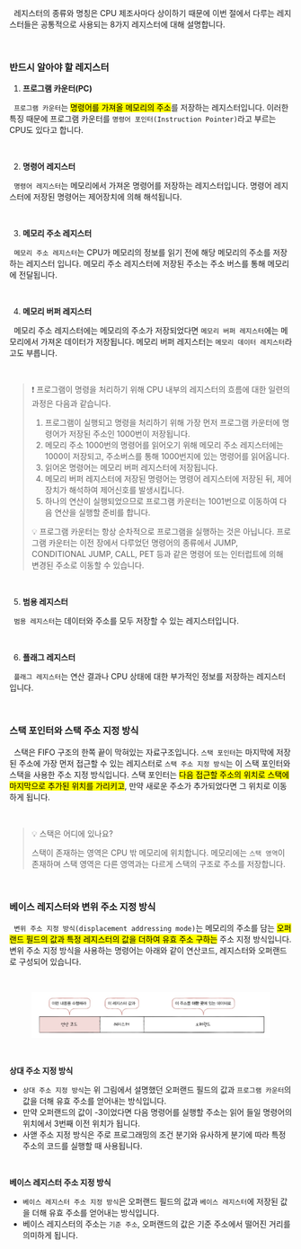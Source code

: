 &nbsp;&nbsp;레지스터의 종류와 명칭은 CPU 제조사마다 상이하기 때문에 이번 절에서 다루는 레지스터들은 공통적으로 사용되는 8가지 레지스터에 대해 설명합니다.

<br>

### 반드시 알아야 할 레지스터

1. **프로그램 카운터(PC)**

&nbsp;&nbsp;`프로그램 카운터`는 <mark>명령어를 가져올 메모리의 주소</mark>를 저장하는 레지스터입니다. 이러한 특징 때문에 프로그램 카운터를 `명령어 포인터(Instruction Pointer)`라고 부르는 CPU도 있다고 합니다.

<br>

2. **명령어 레지스터**

&nbsp;&nbsp;`명령어 레지스터`는 메모리에서 가져온 명령어를 저장하는 레지스터입니다. 명령어 레지스터에 저장된 명령어는 제어장치에 의해 해석됩니다.

<br>

3. **메모리 주소 레지스터**

&nbsp;&nbsp;`메모리 주소 레지스터`는 CPU가 메모리의 정보를 읽기 전에 해당 메모리의 주소를 저장하는 레지스터 입니다. 메모리 주소 레지스터에 저장된 주소는 주소 버스를 통해 메모리에 전달됩니다.

<br>

4. **메모리 버퍼 레지스터**

&nbsp;&nbsp;메모리 주소 레지스터에는 메모리의 주소가 저장되었다면 `메모리 버퍼 레지스터`에는 메모리에서 가져온 데이터가 저장됩니다. 메모리 버퍼 레지스터는 `메모리 데이터 레지스터`라고도 부릅니다.

<br>

> ❗️ 프로그램이 명령을 처리하기 위해 CPU 내부의 레지스터의 흐름에 대한 일련의 과정은 다음과 같습니다.
>
> 1. 프로그램이 실행되고 명령을 처리하기 위해 가장 먼저 프로그램 카운터에 명령어가 저장된 주소인 1000번이 저장됩니다.
> 2. 메모리 주소 1000번의 명령어를 읽어오기 위해 메모리 주소 레지스터에는 1000이 저장되고, 주소버스를 통해 1000번지에 있는 명령어를 읽어옵니다.
> 3. 읽어온 명령어는 메모리 버퍼 레지스터에 저장됩니다.
> 4. 메모리 버퍼 레지스터에 저장된 명령어는 명령어 레지스터에 저장된 뒤, 제어장치가 해석하여 제어신호를 발생시킵니다.
> 5. 하나의 연산이 실행되었으므로 프로그램 카운터는 1001번으로 이동하여 다음 연산을 실행할 준비를 합니다.
>
> 💡 프로그램 카운터는 항상 순차적으로 프로그램을 실행하는 것은 아닙니다. 프로그램 카운터는 이전 장에서 다루었던 명령어의 종류에서 JUMP, CONDITIONAL JUMP, CALL, PET 등과 같은 명령어 또는 인터럽트에 의해 변경된 주소로 이동할 수 있습니다.

<br>

5. **범용 레지스터**

&nbsp;&nbsp;`범용 레지스터`는 데이터와 주소를 모두 저장할 수 있는 레지스터입니다.

<br>

6. **플래그 레지스터**

&nbsp;&nbsp;`플래그 레지스터`는 연산 결과나 CPU 상태에 대한 부가적인 정보를 저장하는 레지스터입니다.

<br>

### 스택 포인터와 스택 주소 지정 방식

&nbsp;&nbsp;스택은 FIFO 구조의 한쪽 끝이 막혀있는 자료구조입니다. `스택 포인터`는 마지막에 저장된 주소에 가장 먼저 접근할 수 있는 레지스터로 `스택 주소 지정 방식`는 이 스택 포인터와 스택을 사용한 주소 지정 방식입니다. 스택 포인터는 <mark>다음 접근할 주소의 위치로 스택에 마지막으로 추가된 위치를 가리키고</mark>, 만약 새로운 주소가 추가되었다면 그 위치로 이동하게 됩니다.

<br>

> 💡 스택은 어디에 있나요?
>
> 스택이 존재하는 영역은 CPU 밖 메모리에 위치합니다. 메모리에는 `스택 영역`이 존재하며 스택 영역은 다른 영역과는 다르게 스택의 구조로 주소를 저장합니다.

<br>

### 베이스 레지스터와 변위 주소 지정 방식

&nbsp;&nbsp;`변위 주소 지정 방식(displacement addressing mode)`는 메모리의 주소를 담는 <mark>오퍼랜드 필드의 값과 특정 레지스터의 값을 더하여 유효 주소 구하는</mark> 주소 지정 방식입니다. 변위 주소 지정 방식을 사용하는 명령어는 아래와 같이 연산코드, 레지스터와 오퍼랜드로 구성되어 있습니다.

<br>

<figure align="center">
  <img src="../images/변위주소지정방식.jpg" style="width: 600px" />
</figure>

<br>

**상대 주소 지정 방식**

- `상대 주소 지정 방식`는 위 그림에서 설명했던 오퍼랜드 필드의 값과 `프로그램 카운터`의 값을 더해 유효 주소를 얻어내는 방식입니다.
- 만약 오퍼랜드의 값이 -3이었다면 다음 명령어를 실행할 주소는 읽어 들일 명령어의 위치에서 3번째 이전 위치가 됩니다.
- 사앧 주소 지정 방식은 주로 프로그래밍의 조건 분기와 유사하게 분기에 따라 특정 주소의 코드를 실행할 때 사용됩니다.

<br>

**베이스 레지스터 주소 지정 방식**

- `베이스 레지스터 주소 지정 방식`은 오퍼랜드 필드의 값과 `베이스 레지스터`에 저장된 값을 더해 유효 주소를 얻어내는 방식입니다.
- 베이스 레지스터의 주소는 `기준 주소`, 오퍼랜드의 값은 기준 주소에서 떨어진 거리를 의미하게 됩니다.

<br>
